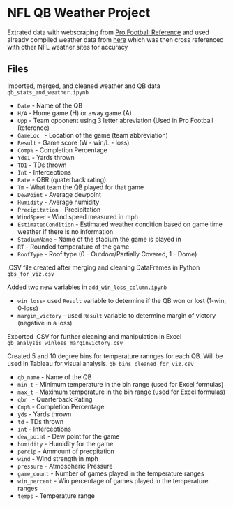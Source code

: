 # NFL QB Weather Project


Extrated data with webscraping from [Pro Football Reference](https://www.pro-football-reference.com/) and used already compiled weather data from [here](https://www.datawithbliss.com/weather-data) which was then cross referenced with other NFL weather sites for accuracy

## Files

Imported, merged, and cleaned weather and QB data
`qb_stats_and_weather.ipynb`
* `Date` - Name of the QB
* `H/A` - Home game (H) or away game (A)
* `Opp` - Team opponent using 3 letter abreviation (Used in Pro Football Reference)
* `GameLoc ` - Location of the game (team abbreviation)
* `Result` - Game score (W - win/L - loss) 
* `Comp%` - Completion Percentage 
* `Yds1` - Yards thrown 
* `TD1` - TDs thrown 
* `Int` - Interceptions
* `Rate` - QBR (quaterback rating)
* `Tm` - What team the QB played for that game
* `DewPoint` - Average dewpoint
* `Humidity` - Average humidity
* `Precipitation` - Precipitation
* `WindSpeed` - Wind speed measured in mph
* `EstimatedCondition` - Estimated weather condition based on game time weather if there is no information
* `StadiumName` - Name of the stadium the game is played in
* `RT` - Rounded temperature of the game
* `RoofType` - Roof type (0 - Outdoor/Partially Covered, 1 - Dome)

.CSV file created after merging and cleaning DataFrames in Python `qbs_for_viz.csv`


Added two new variables in `add_win_loss_column.ipynb`
* `win_loss`- used `Result` variable to determine if the QB won or lost (1-win, 0-loss)
* `margin_victory` - used `Result` variable to determine margin of victory (negative in a loss)

Exported .CSV for further cleaning and manipulation in Excel `qb_analysis_winloss_marginvictory.csv`


Created 5 and 10 degree bins for temperature rannges for each QB. Will be used in Tableau for visual analysis.
`qb_bins_cleaned_for_viz.csv`
* `qb_name` - Name of the QB
* `min_t` - Minimum temperature in the bin range (used for Excel formulas)
* `max_t` - Maximum temperature in the bin range (used for Excel formulas)
* `qbr ` - Quarterback Rating 
* `Cmp%` - Completion Percentage 
* `yds` - Yards thrown 
* `td` - TDs thrown 
* `int` - Interceptions 
* `dew_point` - Dew point for the game
* `humidity` - Humidity for the game
* `percip` - Ammount of precpitation
* `wind` - Wind strength in mph
* `pressure` - Atmospheric Pressure
* `game_count` - Number of games played in the temperature ranges
* `win_percent` - Win percentage of games played in the temperature ranges
* `temps` - Temperature range

